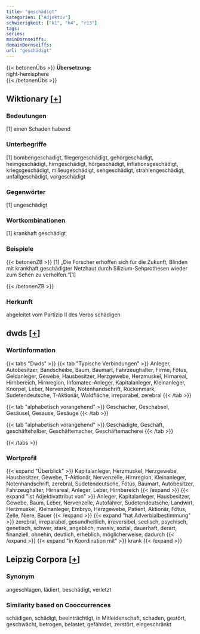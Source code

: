 ```yaml
---
title: "geschädigt"
kategorien: ["Adjektiv"]
schwierigkeit: ["k1", "h4", "r13"]
tags:
series:
mainDornseiffs:
domainDornseiffs:
url: "geschädigt"
---
```


{{< betonenÜbs >}}
**Übersetzung:**  
right-hemisphere  
{{< /betonenÜbs >}}

## Wiktionary [[+](https://de.wiktionary.org/wiki/geschädigt)]

### Bedeutungen
[1] einen Schaden habend  

### Unterbegriffe
[1] bombengeschädigt, fliegergeschädigt, gehörgeschädigt, heimgeschädigt, hirngeschädigt, hörgeschädigt, inflationsgeschädigt, kriegsgeschädigt, milieugeschädigt, sehgeschädigt, strahlengeschädigt, unfallgeschädigt, vorgeschädigt  

### Gegenwörter
[1] ungeschädigt  

### Wortkombinationen
[1] krankhaft geschädigt  

### Beispiele
{{< betonenZB >}}
[1] „Die Forscher erhoffen sich für die Zukunft, Blinden mit krankhaft geschädigter Netzhaut durch Silizium-Sehprothesen wieder zum Sehen zu verhelfen.“[1]  

{{< /betonenZB >}}
### Herkunft
abgeleitet vom Partizip II des Verbs schädigen  



## dwds [[+](https://www.dwds.de/wb/geschädigt)]

### Wortinformation
{{< tabs "Dwds" >}}
{{< tab "Typische Verbindungen" >}}
Anleger, Autobesitzer, Bandscheibe, Baum, Baumart, Fahrzeughalter, Firme, Fötus, Geldanleger, Gewebe, Hausbesitzer, Herzgewebe, Herzmuskel, Hirnareal, Hirnbereich, Hirnregion, Infomatec-Anleger, Kapitalanleger, Kleinanleger, Knorpel, Leber, Nervenzelle, Notenhandschrift, Rückenmark, Sudetendeutsche, T-Aktionär, Waldfläche, irreparabel, zerebral
{{< /tab >}}

{{< tab "alphabetisch vorangehend" >}}
Geschacher, Geschabsel, Gesäusel, Gesause, Gesäuge
{{< /tab >}}

{{< tab "alphabetisch vorangehend" >}}
Geschädigte, Geschäft, geschäftehalber, Geschäftemacher, Geschäftemacherei
{{< /tab >}}

{{< /tabs >}}

### Wortprofil
{{< expand "Überblick" >}} Kapitalanleger, Herzmuskel, Herzgewebe, Hausbesitzer, Gewebe, T-Aktionär, Nervenzelle, Hirnregion, Kleinanleger, Notenhandschrift, zerebral, Sudetendeutsche, Fötus, Baumart, Autobesitzer, Fahrzeughalter, Hirnareal, Anleger, Leber, Hirnbereich {{< /expand >}}
{{< expand "ist Adjektivattribut von" >}} Anleger, Kapitalanleger, Hausbesitzer, Gewebe, Baum, Leber, Nervenzelle, Autofahrer, Sudetendeutsche, Landwirt, Herzmuskel, Kleinanleger, Embryo, Herzgewebe, Patient, Aktionär, Fötus, Zelle, Niere, Bauer {{< /expand >}}
{{< expand "hat Adverbialbestimmung" >}} zerebral, irreparabel, gesundheitlich, irreversibel, seelisch, psychisch, genetisch, schwer, stark, angeblich, massiv, sozial, dauerhaft, derart, finanziell, ohnehin, deutlich, erheblich, möglicherweise, dadurch {{< /expand >}}
{{< expand "in Koordination mit" >}} krank {{< /expand >}}

## Leipzig Corpora [[+](https://corpora.uni-leipzig.de/en/res?word=geschädigt&corpusId=deu_newscrawl-public_2018)]


### Synonym
angeschlagen, lädiert, beschädigt, verletzt


### Similarity based on Cooccurrences
schädigen, schädigt, beeinträchtigt, in Mitleidenschaft, schaden, gestört, geschwächt, betrogen, belastet, gefährdet, zerstört, eingeschränkt

